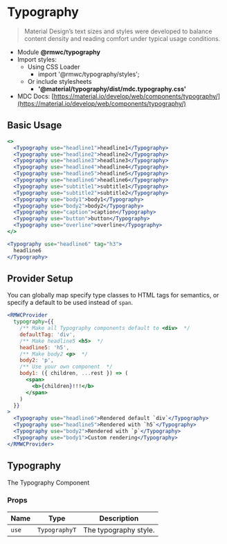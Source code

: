 # Typography

> Material Design’s text sizes and styles were developed to balance content density and reading comfort under typical usage conditions.

- Module **@rmwc/typography**
- Import styles:
  - Using CSS Loader
    - import '@rmwc/typography/styles';
  - Or include stylesheets
    - **'@material/typography/dist/mdc.typography.css'**
- MDC Docs: [https://material.io/develop/web/components/typography/](https://material.io/develop/web/components/typography/)

## Basic Usage

```jsx
<>
  <Typography use="headline1">headline1</Typography>
  <Typography use="headline2">headline2</Typography>
  <Typography use="headline3">headline3</Typography>
  <Typography use="headline4">headline4</Typography>
  <Typography use="headline5">headline5</Typography>
  <Typography use="headline6">headline6</Typography>
  <Typography use="subtitle1">subtitle1</Typography>
  <Typography use="subtitle2">subtitle2</Typography>
  <Typography use="body1">body1</Typography>
  <Typography use="body2">body2</Typography>
  <Typography use="caption">caption</Typography>
  <Typography use="button">button</Typography>
  <Typography use="overline">overline</Typography>
</>
```

```jsx
<Typography use="headline6" tag="h3">
  headline6
</Typography>
```

## Provider Setup

You can globally map specify type classes to HTML tags for semantics, or specify a default to be used instead of `span`.

```jsx
<RMWCProvider
  typography={{
    /** Make all Typography components default to <div>  */
    defaultTag: 'div',
    /** Make headline5 <h5>  */
    headline5: 'h5',
    /** Make body2 <p>  */
    body2: 'p',
    /** Use your own component  */
    body1: ({ children, ...rest }) => (
      <span>
        <b>{children}!!!</b>
      </span>
    )
  }}
>
  <Typography use="headline6">Rendered default `div`</Typography>
  <Typography use="headline5">Rendered with `h5`</Typography>
  <Typography use="body2">Rendered with `p`</Typography>
  <Typography use="body1">Custom rendering</Typography>
</RMWCProvider>
```

## Typography
The Typography Component

### Props

| Name | Type | Description |
|------|------|-------------|
| `use` | `TypographyT` | The typography style. |


